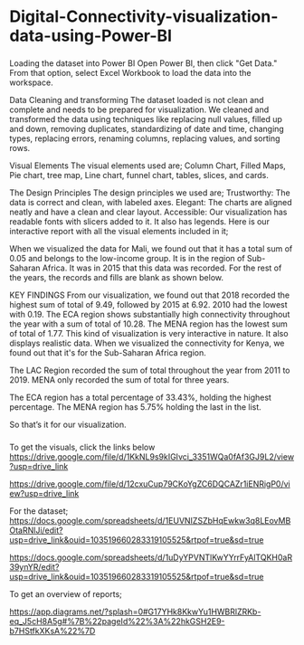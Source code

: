 # Digital-Connectivity-visualization-data-using-Power-BI
###
Loading the dataset into Power BI
Open Power BI, then click "Get Data." From that option, select Excel Workbook to load the data into the workspace.
 


Data Cleaning and transforming
The dataset loaded is not clean and complete and needs to be prepared for visualization. We cleaned and transformed the data using techniques like replacing null values, filled up and down, removing duplicates, standardizing of date and time, changing types, replacing errors, renaming columns, replacing values, and sorting rows.
 


Visual Elements
The visual elements used are;
Column Chart, Filled Maps, Pie chart, tree map, Line chart, funnel chart, tables, slices, and cards.

The Design Principles
The design principles we used are;
Trustworthy: The data is correct and clean, with labeled axes.
Elegant: The charts are aligned neatly and have a clean and clear layout.
Accessible: Our visualization has readable fonts with slicers added to it. It also has legends.
Here is our interactive report with all the visual elements included in it;
 
 
When we visualized the data for Mali, we found out that it has a total sum of 0.05 and belongs to the low-income group. It is in the region of Sub-Saharan Africa. It was in 2015 that this data was recorded. For the rest of the years, the records and fills are blank as shown below.
 
KEY FINDINGS
From our visualization, we found out that 2018 recorded the highest sum of total of 9.49, followed by 2015 at 6.92. 2010 had the lowest with 0.19.
The ECA region shows substantially high connectivity throughout the year with a sum of total of 10.28. The MENA region has the lowest sum of total of 1.77.
This kind of visualization is very interactive in nature. It also displays realistic data. When we visualized the connectivity for Kenya, we found out that it's for the Sub-Saharan Africa region.
 

The LAC Region recorded the sum of total throughout the year from 2011 to 2019. MENA only recorded the sum of total for three years.
  
The ECA region has a total percentage of 33.43%, holding the highest percentage. The MENA region has 5.75% holding the last in the list.
 
 

So that’s it for our visualization.
###

To get the visuals, click the links below
https://drive.google.com/file/d/1KkNL9s9kIGIvci_3351WQa0fAf3GJ9L2/view?usp=drive_link

https://drive.google.com/file/d/12cxuCup79CKoYgZC6DQCAZr1iENRigP0/view?usp=drive_link

For the dataset;
https://docs.google.com/spreadsheets/d/1EUVNIZSZbHqEwkw3q8LEovMBOtaRNlJi/edit?usp=drive_link&ouid=103519660283319105525&rtpof=true&sd=true

https://docs.google.com/spreadsheets/d/1uDyYPVNTlKwYYrrFyAlTQKH0aR39ynYR/edit?usp=drive_link&ouid=103519660283319105525&rtpof=true&sd=true

To get an overview of reports;

https://app.diagrams.net/?splash=0#G17YHk8KkwYu1HWBRlZRKb-eq_J5cH8A5g#%7B%22pageId%22%3A%22hkGSH2E9-b7HStfkXKsA%22%7D
